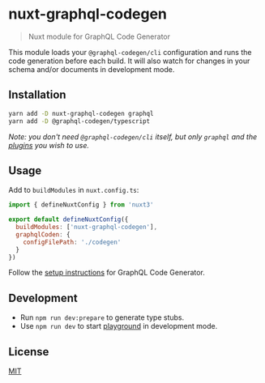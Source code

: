 # nuxt-graphql-codegen

> Nuxt module for GraphQL Code Generator

This module loads your `@graphql-codegen/cli` configuration and runs the code generation before each build. It will also watch for changes in your schema and/or documents in development mode.

## Installation

```sh
yarn add -D nuxt-graphql-codegen graphql
yarn add -D @graphql-codegen/typescript
```

_Note: you don't need `@graphql-codegen/cli` itself, but only `graphql` and the [plugins](https://www.graphql-code-generator.com/plugins) you wish to use._

## Usage

Add to `buildModules` in `nuxt.config.ts`:

```js
import { defineNuxtConfig } from 'nuxt3'

export default defineNuxtConfig({
  buildModules: ['nuxt-graphql-codegen'],
  graphqlCoden: {
    configFilePath: './codegen'
  }
})
```

Follow the [setup instructions](https://www.graphql-code-generator.com/docs/getting-started/installation#setup) for GraphQL Code Generator.

## Development

- Run `npm run dev:prepare` to generate type stubs.
- Use `npm run dev` to start [playground](./playground) in development mode.

## License

[MIT](http://opensource.org/licenses/MIT)
